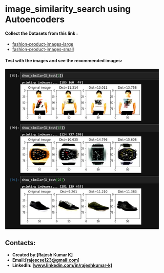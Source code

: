 # image_similarity_search using Autoencoders

#### Collect the Datasets from this link :
- [fashion-product-images-large](https://www.kaggle.com/paramaggarwal/fashion-product-images-dataset)
- [fashion-product-images-small](https://www.kaggle.com/paramaggarwal/fashion-product-images-small)

#### Test with the images and see the recommended images:

![Similarity](https://github.com/Rajeshkumark26/image_similarity_search/blob/main/demo.JPG)


## Contacts:
* **Created by:[Rajesh Kumar K]**
* **Email:[rajescse123@gmail.com]**
* **LinkedIn: [www.linkedin.com/in/rajeshkumar-k]**
